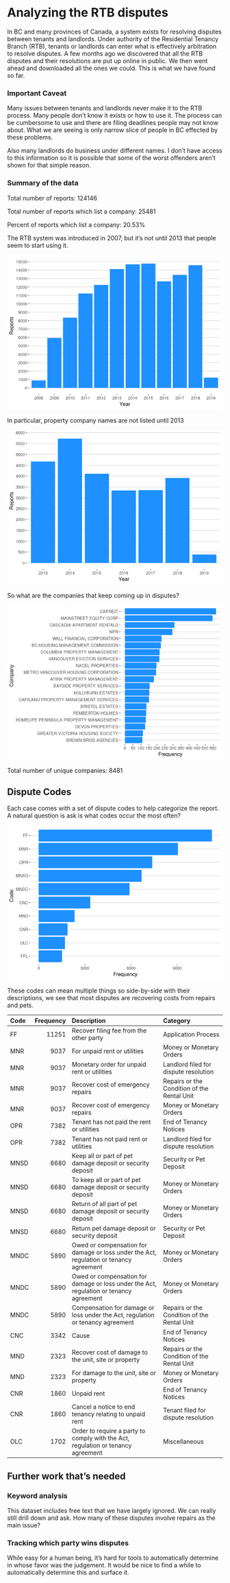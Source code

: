 # Analyzing the RTB disputes

In BC and many provinces of Canada, a system exists for resolving
disputes between tenants and landlords. Under authority of the
Residential Tenancy Branch (RTB), tenants or landlords can enter what is
effectively arbitration to resolve disputes. A few months ago we
discovered that all the RTB disputes and their resolutions are put up
online in public. We then went ahead and downloaded all the ones we
could. This is what we have found so far.

### Important Caveat

Many issues between tenants and landlords never make it to the RTB
process. Many people don’t know it exists or how to use it. The process
can be cumbersome to use and there are filing deadlines people may not
know about. What we are seeing is only narrow slice of people in BC
effected by these problems.

Also many landlords do business under different names. I don’t have
access to this information so it is possible that some of the worst
offenders aren’t shown for that simple reason.

### Summary of the data

Total number of reports: 124146

Total number of reports which list a company: 25481

Percent of reports which list a company: 20.53%

The RTB system was introduced in 2007, but it’s not until 2013 that
people seem to start using it.

![](rtb_note_files/figure-markdown_github/unnamed-chunk-7-1.png)

In particular, property company names are not listed until 2013

![](rtb_note_files/figure-markdown_github/unnamed-chunk-8-1.png)

So what are the companies that keep coming up in disputes?

![](rtb_note_files/figure-markdown_github/unnamed-chunk-10-1.png)

Total number of unique companies: 8481

Dispute Codes
-------------

Each case comes with a set of dispute codes to help categorize the
report. A natural question is ask is what codes occur the most often?

![](rtb_note_files/figure-markdown_github/unnamed-chunk-13-1.png)

These codes can mean multiple things so side-by-side with their
descriptions, we see that most disputes are recovering costs from
repairs and pets.

| Code |  Frequency| Description                                                                            | Category                                    |
|:-----|----------:|:---------------------------------------------------------------------------------------|:--------------------------------------------|
| FF   |      11251| Recover filing fee from the other party                                                | Application Process                         |
| MNR  |       9037| For unpaid rent or utilities                                                           | Money or Monetary Orders                    |
| MNR  |       9037| Monetary order for unpaid rent or utilities                                            | Landlord filed for dispute resolution       |
| MNR  |       9037| Recover cost of emergency repairs                                                      | Repairs or the Condition of the Rental Unit |
| MNR  |       9037| Recover cost of emergency repairs                                                      | Money or Monetary Orders                    |
| OPR  |       7382| Tenant has not paid the rent or utilities                                              | End of Tenancy Notices                      |
| OPR  |       7382| Tenant has not paid rent or utilities                                                  | Landlord filed for dispute resolution       |
| MNSD |       6680| Keep all or part of pet damage deposit or security deposit                             | Security or Pet Deposit                     |
| MNSD |       6680| To keep all or part of pet damage deposit or security deposit                          | Money or Monetary Orders                    |
| MNSD |       6680| Return of all part of pet damage deposit or security deposit                           | Money or Monetary Orders                    |
| MNSD |       6680| Return pet damage deposit or security deposit                                          | Security or Pet Deposit                     |
| MNDC |       5890| Owed or compensation for damage or loss under the Act, regulation or tenancy agreement | Money or Monetary Orders                    |
| MNDC |       5890| Owed or compensation for damage or loss under the Act, regulation or tenancy agreement | Money or Monetary Orders                    |
| MNDC |       5890| Compensation for damage or loss under the Act, regulation or tenancy agreement         | Repairs or the Condition of the Rental Unit |
| CNC  |       3342| Cause                                                                                  | End of Tenancy Notices                      |
| MND  |       2323| Recover cost of damage to the unit, site or property                                   | Repairs or the Condition of the Rental Unit |
| MND  |       2323| For damage to the unit, site or property                                               | Money or Monetary Orders                    |
| CNR  |       1860| Unpaid rent                                                                            | End of Tenancy Notices                      |
| CNR  |       1860| Cancel a notice to end tenancy relating to unpaid rent                                 | Tenant filed for dispute resolution         |
| OLC  |       1702| Order to require a party to comply with the Act, regulation or tenancy agreement       | Miscellaneous                               |

Further work that’s needed
--------------------------

### Keyword analysis

This dataset includes free text that we have largely ignored. We can
really still drill down and ask. How many of these disputes involve
repairs as the main issue?

### Tracking which party wins disputes

While easy for a human being, it’s hard for tools to automatically
determine in whose favor was the judgement. It would be nice to find a
while to automatically determine this and surface it.
